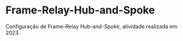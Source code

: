 # Frame-Relay-Hub-and-Spoke
Configuração de Frame-Relay Hub-and-Spoke, atividade realizada em 2023.
